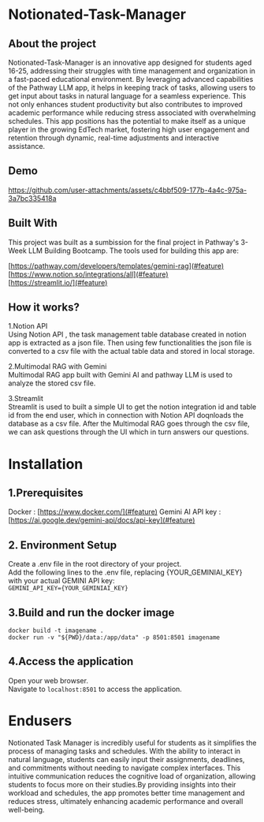 # Notionated-Task-Manager
## About the project
Notionated-Task-Manager is an innovative app designed for students aged 16-25, addressing their struggles with time management and organization in a fast-paced educational environment. By leveraging advanced capabilities of the Pathway LLM app, it helps in keeping track of tasks, allowing users to get input about tasks in natural language for a seamless experience. This not only enhances student productivity but also contributes to improved academic performance while reducing stress associated with overwhelming schedules. This app positions has the potential to make itself as a unique player in the growing EdTech market, fostering high user engagement and retention through dynamic, real-time adjustments and interactive assistance.

## Demo
https://github.com/user-attachments/assets/c4bbf509-177b-4a4c-975a-3a7bc335418a

## Built With
This project was built as a sumbission for the final project in Pathway's 3-Week LLM Building Bootcamp. The tools used for building this app are:

[https://pathway.com/developers/templates/gemini-rag](#feature)  
[https://www.notion.so/integrations/all](#feature)  
[https://streamlit.io/](#feature)

## How it works?
1.Notion API  
Using Notion API , the task management table database created in notion app is extracted as a json file. Then using few functionalities the json file is converted to a csv file with the actual table data and stored in local storage.

2.Multimodal RAG with Gemini  
Multimodal RAG app built with Gemini AI and pathway LLM is used to analyze the stored csv file.

3.Streamlit  
Streamlit is used to built a simple UI to get the notion integration id and table id from the end user, which in connection with Notion API doqnloads the database as a csv file. After the Multimodal RAG goes through the csv file, we can ask questions through the UI which in turn answers our questions.

# Installation
## 1.Prerequisites  
Docker : [https://www.docker.com/](#feature)
Gemini AI API key : [https://ai.google.dev/gemini-api/docs/api-key](#feature)
## 2. Environment Setup
Create a .env file in the root directory of your project.  
Add the following lines to the .env file, replacing {YOUR_GEMINIAI_KEY} with your actual GEMINI API key:  
`GEMINI_API_KEY={YOUR_GEMINIAI_KEY}`
## 3.Build and run the docker image
`docker build -t imagename . `  
`docker run -v "${PWD}/data:/app/data" -p 8501:8501 imagename `
## 4.Access the application
Open your web browser.  
Navigate to `localhost:8501` to access the application.

# Endusers
Notionated Task Manager is incredibly useful for students as it simplifies the process of managing tasks and schedules. With the ability to interact in natural language, students can easily input their assignments, deadlines, and commitments without needing to navigate complex interfaces. This intuitive communication reduces the cognitive load of organization, allowing students to focus more on their studies.By providing insights into their workload and schedules, the app promotes better time management and reduces stress, ultimately enhancing academic performance and overall well-being.







